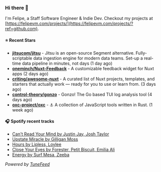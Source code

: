 ### Hi there 👋

I'm Felipe, a Staff Software Engineer & Indie Dev. Checkout my projects at [https://felipevm.com/projects/](https://felipevm.com/projects/?ref=github.com).

#### ⭐ Recent Stars
- **[jitsucom/jitsu](https://github.com/jitsucom/jitsu)** - Jitsu is an open-source Segment alternative. Fully-scriptable data ingestion engine for modern data teams. Set-up a real-time data pipeline in minutes, not days (1 day ago)
- **[oneminch/Nuxt-Feedback](https://github.com/oneminch/Nuxt-Feedback)** - A customizable feedback widget for Nuxt apps (2 days ago)
- **[criting/awesome-nuxt](https://github.com/criting/awesome-nuxt)** - A curated list of Nuxt projects, templates, and starters that actually work — ready for you to use or learn from. (3 days ago)
- **[control-theory/gonzo](https://github.com/control-theory/gonzo)** - Gonzo! The Go based TUI log analysis tool (4 days ago)
- **[oxc-project/oxc](https://github.com/oxc-project/oxc)** - ⚓ A collection of JavaScript tools written in Rust. (1 week ago)

#### 🎧 Spotify recent tracks
- [Can&#39;t Read Your Mind by Justin Jay, Josh Taylor](https://open.spotify.com/track/3qLeZcFGwVM7gJE74KTKa6)
- [Upstate Miracle by Gilligan Moss](https://open.spotify.com/track/1ponpoKvmoydHiIXsTjnpI)
- [Hours by Lipless, Lovlee](https://open.spotify.com/track/05ABa89D7t0Swx17JUwH52)
- [Close Your Eyes by Forester, Petit Biscuit, Emilia Ali](https://open.spotify.com/track/4tvbTeU02dazZsXMS81ybB)
- [Energy by Surf Mesa, Zeeba](https://open.spotify.com/track/1PyJuE9ZMWStB6ZuAFim4v)

_Powered by [TuneFeed](https://tunefeed.app?ref=github.com)_
